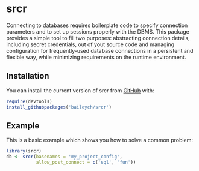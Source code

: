 
<!-- README.md is generated from README.Rmd. Please edit that file -->

# srcr

<!-- badges: start -->

<!-- badges: end -->

Connecting to databases requires boilerplate code to specify connection
parameters and to set up sessions properly with the DBMS. This package
provides a simple tool to fill two purposes: abstracting connection
details, including secret credentials, out of yout source code and
managing configuration for frequently-used database connections in a
persistent and flexible way, while minimizing requirements on the
runtime environment.

## Installation

You can install the current version of srcr from
[GitHub](https://github.com) with:

``` r
require(devtools)
install_githubpackages('baileych/srcr')
```

## Example

This is a basic example which shows you how to solve a common problem:

``` r
library(srcr)
db <- srcr(basenames = 'my_project_config',
           allow_post_connect = c('sql', 'fun'))
```
